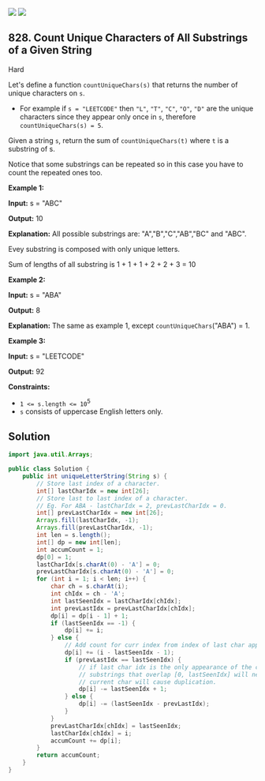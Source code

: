 [![](https://img.shields.io/github/stars/javadev/LeetCode-in-Java?label=Stars&style=flat-square)](https://github.com/javadev/LeetCode-in-Java)
[![](https://img.shields.io/github/forks/javadev/LeetCode-in-Java?label=Fork%20me%20on%20GitHub%20&style=flat-square)](https://github.com/javadev/LeetCode-in-Java/fork)

## 828\. Count Unique Characters of All Substrings of a Given String

Hard

Let's define a function `countUniqueChars(s)` that returns the number of unique characters on `s`.

*   For example if `s = "LEETCODE"` then `"L"`, `"T"`, `"C"`, `"O"`, `"D"` are the unique characters since they appear only once in `s`, therefore `countUniqueChars(s) = 5`.

Given a string `s`, return the sum of `countUniqueChars(t)` where `t` is a substring of s.

Notice that some substrings can be repeated so in this case you have to count the repeated ones too.

**Example 1:**

**Input:** s = "ABC"

**Output:** 10

**Explanation:** All possible substrings are: "A","B","C","AB","BC" and "ABC". 

Evey substring is composed with only unique letters. 

Sum of lengths of all substring is 1 + 1 + 1 + 2 + 2 + 3 = 10

**Example 2:**

**Input:** s = "ABA"

**Output:** 8

**Explanation:** The same as example 1, except `countUniqueChars`("ABA") = 1.

**Example 3:**

**Input:** s = "LEETCODE"

**Output:** 92

**Constraints:**

*   `1 <= s.length <= 10`<sup>5</sup>
*   `s` consists of uppercase English letters only.

## Solution

```java
import java.util.Arrays;

public class Solution {
    public int uniqueLetterString(String s) {
        // Store last index of a character.
        int[] lastCharIdx = new int[26];
        // Store last to last index of a character.
        // Eg. For ABA - lastCharIdx = 2, prevLastCharIdx = 0.
        int[] prevLastCharIdx = new int[26];
        Arrays.fill(lastCharIdx, -1);
        Arrays.fill(prevLastCharIdx, -1);
        int len = s.length();
        int[] dp = new int[len];
        int accumCount = 1;
        dp[0] = 1;
        lastCharIdx[s.charAt(0) - 'A'] = 0;
        prevLastCharIdx[s.charAt(0) - 'A'] = 0;
        for (int i = 1; i < len; i++) {
            char ch = s.charAt(i);
            int chIdx = ch - 'A';
            int lastSeenIdx = lastCharIdx[chIdx];
            int prevLastIdx = prevLastCharIdx[chIdx];
            dp[i] = dp[i - 1] + 1;
            if (lastSeenIdx == -1) {
                dp[i] += i;
            } else {
                // Add count for curr index from index of last char appearance.
                dp[i] += (i - lastSeenIdx - 1);
                if (prevLastIdx == lastSeenIdx) {
                    // if last char idx is the only appearance of the char from left so far,
                    // substrings that overlap [0, lastSeenIdx] will need count to be discounted, as
                    // current char will cause duplication.
                    dp[i] -= lastSeenIdx + 1;
                } else {
                    dp[i] -= (lastSeenIdx - prevLastIdx);
                }
            }
            prevLastCharIdx[chIdx] = lastSeenIdx;
            lastCharIdx[chIdx] = i;
            accumCount += dp[i];
        }
        return accumCount;
    }
}
```